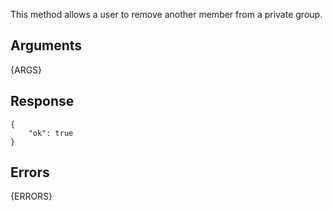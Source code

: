 This method allows a user to remove another member from a private group.


## Arguments

{ARGS}


## Response

	{
		"ok": true
	}


## Errors

{ERRORS}
